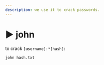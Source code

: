 ```yaml
---
description: we use it to crack passwords.
---
```


# ▶️ john

to crack `[username]:*[hash]`:

`john hash.txt`
